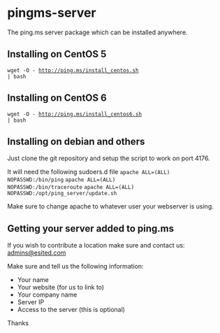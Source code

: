 pingms-server
=============

The ping.ms server package which can be installed anywhere.

## Installing on CentOS 5
<code bash>wget -O - http://ping.ms/install_centos.sh | bash</code>

## Installing on CentOS 6
<code bash>wget -O - http://ping.ms/install_centos6.sh | bash</code>

## Installing on debian and others

Just clone the git repository and setup the script to work on port 4176.

It will need the following sudoers.d file
<code>apache ALL=(ALL) NOPASSWD:/bin/ping</code>
<code>apache ALL=(ALL) NOPASSWD:/bin/traceroute</code>
<code>apache ALL=(ALL) NOPASSWD:/opt/ping_server/update.sh</code>

Make sure to change apache to whatever user your webserver is using.

## Getting your server added to ping.ms

If you wish to contribute a location make sure and contact us: admins@esited.com

Make sure and tell us the following information:

* Your name
* Your website (for us to link to)
* Your company name
* Server IP
* Access to the server (this is optional)

Thanks
